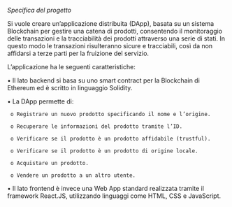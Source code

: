 *Specifica del progetto*

Si vuole creare un’applicazione distribuita (DApp), basata su un sistema Blockchain per gestire una catena di prodotti, consentendo il monitoraggio delle transazioni e la tracciabilità dei prodotti attraverso una serie di stati. In questo modo le transazioni risulteranno sicure e tracciabili, così da non affidarsi a terze parti per la fruizione del servizio.

L’applicazione ha le seguenti caratteristiche:

•	Il lato backend si basa su uno smart contract per la Blockchain di Ethereum ed è scritto in linguaggio Solidity.

•	La DApp permette di:

 	 o Registrare un nuovo prodotto specificando il nome e l’origine.
	
 	 o Recuperare le informazioni del prodotto tramite l’ID.
	
 	 o Verificare se il prodotto è un prodotto affidabile (trustful).
	
 	 o Verificare se il prodotto è un prodotto di origine locale.
	
 	 o Acquistare un prodotto.
	
	 o Vendere un prodotto a un altro utente.
	
•	Il lato frontend è invece una Web App standard realizzata tramite il framework React.JS, utilizzando linguaggi come HTML, CSS e JavaScript.
